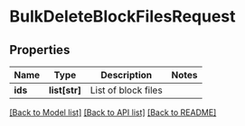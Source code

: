 # BulkDeleteBlockFilesRequest

## Properties
Name | Type | Description | Notes
------------ | ------------- | ------------- | -------------
**ids** | **list[str]** | List of block files | 

[[Back to Model list]](../README.md#documentation-for-models) [[Back to API list]](../README.md#documentation-for-api-endpoints) [[Back to README]](../README.md)


